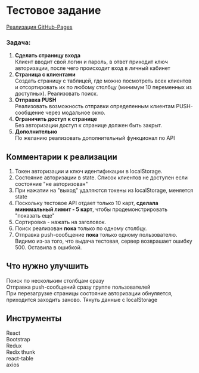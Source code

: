 # Тестовое задание   
[ Реализация GitHub-Pages](https://annaalexandrova1.github.io/test-ASGK/)

### Задача:
1. **Сделать страницу входа**  
Клиент вводит свой логин и пароль, в ответ приходит ключ авторизации, после чего происходит вход в личный кабинет  
2. **Страница с клиентами**  
 Создать страницу с таблицей, где можно посмотреть всех клиентов и отсортировать их по любому столбцу (минимум 10 переменных из доступных). Реализовать поиск.   
3. **Отправка PUSH**  
Реализовать возможность отправки определенным клиентам PUSH-сообщение через модальное окно.  
4. **Ограничить доступ к странице**  
Без авторизации доступ к странице должен быть закрыт.   
5. **Дополнительно**  
По желанию реализовать дополнительный функционал по API  

## Комментарии к реализации
1. Токен авторизации и ключ идентификации в localStorage.  
2. Состояние авторизации в state. Список клиентов не доступен если состояние "не авторизован"  
3. При нажатии на "выход" удаляются токены из localStorage, меняется state  
4. Поскольку тестовое API отдает только 10 карт, **сделала минимальный лимит - 5 карт**, чтобы продемонстрировать "показать еще"  
5. Сортировка  - нажать на заголовок.  
6. Поиск реализован **пока** только по одному столбцу.  
7. Отправка push-сообщение **пока** только одному пользователю. Видимо из-за того, что выдача тестовая, сервер возврашает ошибку 500. Оставила в ошибкой.  

## Что нужно улучшить
Поиск по нескольким столбцам сразу    
Отправка push-сообщений сразу группе пользователей  
При перезагрузке страницы состояние авторизации обнуляется, приходится заходить заново. Тянуть данные с localStorage

## Инструменты
React  
Bootstrap  
Redux  
Redix thunk  
react-table  
axios  

